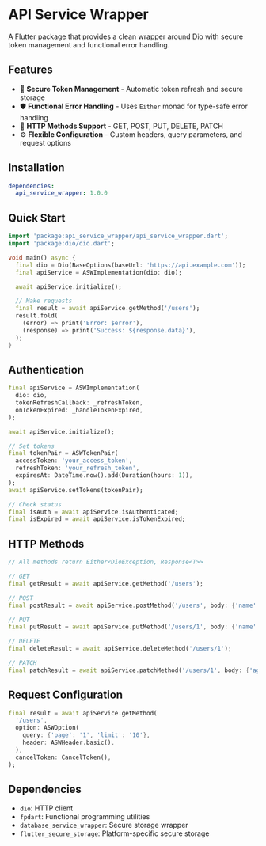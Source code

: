 # API Service Wrapper

A Flutter package that provides a clean wrapper around Dio with secure token management and functional error handling.

## Features

- 🔐 **Secure Token Management** - Automatic token refresh and secure storage
- 🛡️ **Functional Error Handling** - Uses `Either` monad for type-safe error handling
- 📡 **HTTP Methods Support** - GET, POST, PUT, DELETE, PATCH
- ⚙️ **Flexible Configuration** - Custom headers, query parameters, and request options

## Installation

```yaml
dependencies:
  api_service_wrapper: 1.0.0
```

## Quick Start

```dart
import 'package:api_service_wrapper/api_service_wrapper.dart';
import 'package:dio/dio.dart';

void main() async {
  final dio = Dio(BaseOptions(baseUrl: 'https://api.example.com'));
  final apiService = ASWImplementation(dio: dio);

  await apiService.initialize();

  // Make requests
  final result = await apiService.getMethod('/users');
  result.fold(
    (error) => print('Error: $error'),
    (response) => print('Success: ${response.data}'),
  );
}
```

## Authentication

```dart
final apiService = ASWImplementation(
  dio: dio,
  tokenRefreshCallback: _refreshToken,
  onTokenExpired: _handleTokenExpired,
);

await apiService.initialize();

// Set tokens
final tokenPair = ASWTokenPair(
  accessToken: 'your_access_token',
  refreshToken: 'your_refresh_token',
  expiresAt: DateTime.now().add(Duration(hours: 1)),
);
await apiService.setTokens(tokenPair);

// Check status
final isAuth = await apiService.isAuthenticated;
final isExpired = await apiService.isTokenExpired;
```

## HTTP Methods

```dart
// All methods return Either<DioException, Response<T>>

// GET
final getResult = await apiService.getMethod('/users');

// POST
final postResult = await apiService.postMethod('/users', body: {'name': 'John'});

// PUT
final putResult = await apiService.putMethod('/users/1', body: {'name': 'Jane'});

// DELETE
final deleteResult = await apiService.deleteMethod('/users/1');

// PATCH
final patchResult = await apiService.patchMethod('/users/1', body: {'age': 30});
```

## Request Configuration

```dart
final result = await apiService.getMethod(
  '/users',
  option: ASWOption(
    query: {'page': '1', 'limit': '10'},
    header: ASWHeader.basic(),
  ),
  cancelToken: CancelToken(),
);
```

## Dependencies

- `dio`: HTTP client
- `fpdart`: Functional programming utilities
- `database_service_wrapper`: Secure storage wrapper
- `flutter_secure_storage`: Platform-specific secure storage
